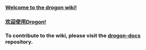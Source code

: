 ### [Welcome to the drogon wiki!](ENG-01-Overview)

### [欢迎使用Drogon!](CHN-01-概述)

### To contribute to the wiki, please visit the [drogon-docs](https://github.com/drogonframework/drogon-docs) repository.
